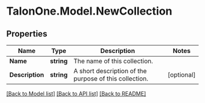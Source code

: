 # TalonOne.Model.NewCollection
## Properties

Name | Type | Description | Notes
------------ | ------------- | ------------- | -------------
**Name** | **string** | The name of this collection. | 
**Description** | **string** | A short description of the purpose of this collection. | [optional] 

[[Back to Model list]](../README.md#documentation-for-models) [[Back to API list]](../README.md#documentation-for-api-endpoints) [[Back to README]](../README.md)

